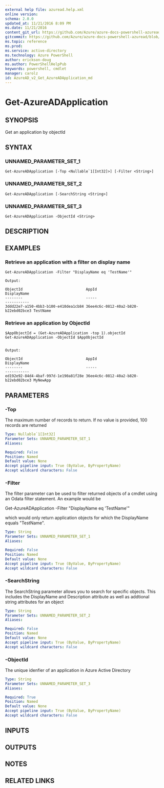 ```yaml
---
external help file: azuread.help.xml
online version: 
schema: 2.0.0
updated_at: 11/21/2016 8:09 PM
ms.date: 11/21/2016
content_git_url: https://github.com/Azure/azure-docs-powershell-azuread/blob/master/Azure%20AD%20Cmdlets/AzureAD/v2/Get-AzureADApplication.md
gitcommit: https://github.com/Azure/azure-docs-powershell-azuread/blob/e79870303c4a5b18f88c61a5fe206bd45af8c480/Azure%20AD%20Cmdlets/AzureAD/v2/Get-AzureADApplication.md
ms.topic: reference
ms.prod: 
ms.service: active-directory
ms.technology: Azure PowerShell
author: erickson-doug
ms.author: PowerShellHelpPub
keywords: powershell, cmdlet
manager: carolz
id: AzureAD_v2_Get_AzureADApplication_md
---
```


# Get-AzureADApplication

## SYNOPSIS
Get an application by objectId

## SYNTAX

### UNNAMED_PARAMETER_SET_1
```
Get-AzureADApplication [-Top <Nullable`1[Int32]>] [-Filter <String>]
```

### UNNAMED_PARAMETER_SET_2
```
Get-AzureADApplication [-SearchString <String>]
```

### UNNAMED_PARAMETER_SET_3
```
Get-AzureADApplication -ObjectId <String>
```

## DESCRIPTION

## EXAMPLES

### Retrieve an application with a filter on display name
```
Get-AzureADApplication -Filter "DisplayName eq 'TestName'"

Output:

ObjectId                             AppId                                DisplayName
--------                             -----                                -----------
3ddd22e7-a150-4bb3-b100-e410dea1cb84 36ee4c6c-0812-40a2-b820-b22ebd02bce3 TestName
```

### Retrieve an application by ObjectId
```
$AppObjectId = (Get-AzureADApplication -top 1).objectId
Get-AzureADApplication -ObjectId $AppObjectId


Output:

ObjectId                             AppId                                DisplayName
--------                             -----                                -----------
ed192e92-84d4-4baf-997d-1e190a81f28e 36ee4c6c-0812-40a2-b820-b22ebd02bce3 MyNewApp
```

## PARAMETERS

### -Top
The maximum number of records to return.
If no value is provided, 100 records are returned

```yaml
Type: Nullable`1[Int32]
Parameter Sets: UNNAMED_PARAMETER_SET_1
Aliases: 

Required: False
Position: Named
Default value: None
Accept pipeline input: True (ByValue, ByPropertyName)
Accept wildcard characters: False
```

### -Filter
The filter parameter can be used to filter returned objects of a cmdlet using an Odata filter statement.
An example would be 

Get-AzureADApplication -Filter "DisplayName eq 'TestName'"

which would only return application objects for which the DisplayName equals "TestName".

```yaml
Type: String
Parameter Sets: UNNAMED_PARAMETER_SET_1
Aliases: 

Required: False
Position: Named
Default value: None
Accept pipeline input: True (ByValue, ByPropertyName)
Accept wildcard characters: False
```

### -SearchString
The SearchString parameter allows you to search for specific objects.
This includes the DisplayName and Description attribute as well as addtional string attributes for an object

```yaml
Type: String
Parameter Sets: UNNAMED_PARAMETER_SET_2
Aliases: 

Required: False
Position: Named
Default value: None
Accept pipeline input: True (ByValue, ByPropertyName)
Accept wildcard characters: False
```

### -ObjectId
The unique idenfier of an application in Azure Active Directory

```yaml
Type: String
Parameter Sets: UNNAMED_PARAMETER_SET_3
Aliases: 

Required: True
Position: Named
Default value: None
Accept pipeline input: True (ByValue, ByPropertyName)
Accept wildcard characters: False
```

## INPUTS

## OUTPUTS

## NOTES

## RELATED LINKS

